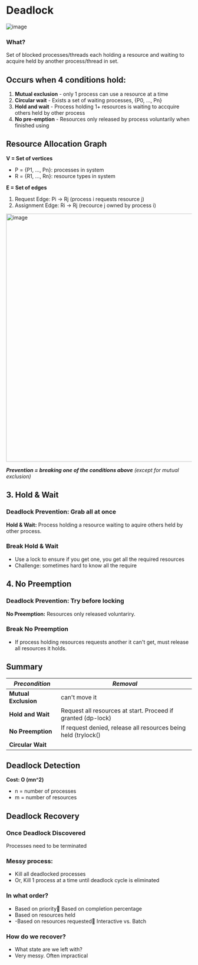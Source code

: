 # Deadlock
![image](https://user-images.githubusercontent.com/74788199/227751431-78e158c5-5ff4-49cd-b41e-6b32fd3a732c.png)
### What?
Set of blocked processes/threads each holding a resource and waiting to acquire held by another process/thread in set.

## Occurs when 4 conditions hold:
1. **Mutual exclusion** - only 1 process can use a resource at a time
2. **Circular wait** - Exists a set of waiting processes, {P0, ..., Pn}
3. **Hold and wait** - Process holding 1+ resources is waiting to accquire others held by other process
4. **No pre-emption** - Resources only released by process voluntarily when finished using

## Resource Allocation Graph
**V = Set of vertices**<br>
- P = {P1, ..., Pn}: processes in system
- R = {R1, ..., Rn}: resource types in system

**E = Set of edges**
1. Request Edge: Pi -> Rj (process i requests resource j)
2. Assignment Edge: Ri -> Rj (recource j owned by process i)

<img width="671" alt="image" src="https://user-images.githubusercontent.com/74788199/234080328-b9d6145e-ccfa-483d-b807-5f00159a68cf.png">

***Prevention = breaking one of the conditions above*** *(except for mutual exclusion)*

## 3. Hold & Wait
### Deadlock Prevention: Grab all at once 
**Hold & Wait:** Process holding a resource waiting to aquire others held by other process.

### Break Hold & Wait
- Use a lock to ensure if you get one, you get all the required resources
- Challenge: sometimes hard to know all the require

## 4. No Preemption
### Deadlock Prevention: Try before locking
**No Preemption:** Resources only released voluntariry.

### Break No Preemption
- If process holding resources requests another it can't get, must release all resources it holds.

## Summary
| ***Precondition*** | ***Removal***|
| ------------------ | ------------ |
| **Mutual Exclusion** | can't move it |
| **Hold and Wait**| Request all resources at start. Proceed if granted (dp-lock) |
| **No Preemption** | If request denied, release all resources being held (trylock() |
| **Circular Wait** | |

## Deadlock Detection

**Cost: O (mn^2)**
- n = number of processes
- m = number of resources

## Deadlock Recovery
### Once Deadlock Discovered 
Processes need to be terminated
### Messy process:
- Kill all deadlocked processes
- Or, Kill 1 process at a time until deadlock cycle is eliminated
### In what order?
- Based on priority Based on completion percentage
- Based on resources held
- -Based on resources requested Interactive vs. Batch
### How do we recover?
- What state are we left with?
- Very messy. Often impractical




